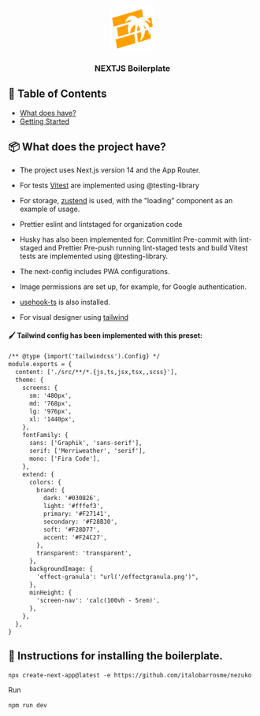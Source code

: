 <p align="center">
  <a href="" rel="noopener">
 <img width=90px height=90px src="./public/logo_coqueirodigital.png" alt="logo"></a>
</p>

<h3 align="center">NEXTJS Boilerplate</h3>

## 📝 Table of Contents

- [What does have?](#doeshave)
- [Getting Started](#getting_started)

## 📦 What does the project have? <a name="doeshave">

- The project uses Next.js version 14 and the App Router.
- For tests [Vitest](https://vitest.dev/guide/) are implemented using @testing-library
- For storage, [zustend](https://next-auth.js.org/) is used, with the "loading" component as an example of usage.
- Prettier eslint and lintstaged for organization code

- Husky has also been implemented for:
  Commitlint
  Pre-commit with lint-staged and Prettier
  Pre-push running lint-staged tests and build
  Vitest tests are implemented using @testing-library.

- The next-config includes PWA configurations.
- Image permissions are set up, for example, for Google authentication.

- [usehook-ts](https://usehooks-ts.com/) is also installed.
- For visual designer using [tailwind](https://tailwindcss.com/docs/width)

#### 🖌️ Tailwind config has been implemented with this preset:

```
/** @type {import('tailwindcss').Config} */
module.exports = {
  content: ['./src/**/*.{js,ts,jsx,tsx,,scss}'],
  theme: {
    screens: {
      sm: '480px',
      md: '768px',
      lg: '976px',
      xl: '1440px',
    },
    fontFamily: {
      sans: ['Graphik', 'sans-serif'],
      serif: ['Merriweather', 'serif'],
      mono: ['Fira Code'],
    },
    extend: {
      colors: {
        brand: {
          dark: '#030826',
          light: '#fffef3',
          primary: '#F27141',
          secondary: '#F28B30',
          soft: '#F28D77',
          accent: '#F24C27',
        },
        transparent: 'transparent',
      },
      backgroundImage: {
        'effect-granula': "url('/effectgranula.png')",
      },
      minHeight: {
        'screen-nav': 'calc(100vh - 5rem)',
      },
    },
  },
}
```

## 🔦 Instructions for installing the boilerplate. <a name="getting_started">

```
npx create-next-app@latest -e https://github.com/italobarrosme/nezuko
```

Run

```
npm run dev
```
